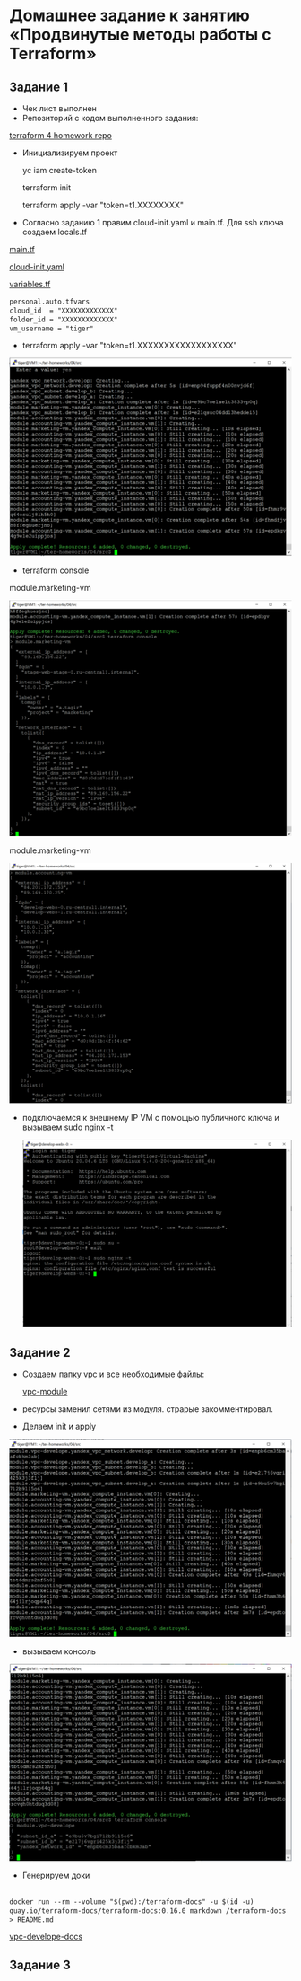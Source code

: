# Домашнее задание к занятию «Продвинутые методы работы с Terraform»

## Задание 1
* Чек лист выполнен
* Репозиторий с кодом выполненного задания:

[terraform 4 homework repo](https://github.com/A-Tagir/ter-homeworks/tree/main/04/src)

* Инициализируем проект
  
  yc iam create-token

  terraform init   

  terraform apply -var "token=t1.XXXXXXXX"

* Согласно заданию 1 правим cloud-init.yaml и main.tf. Для ssh ключа создаем locals.tf 

[main.tf](https://github.com/A-Tagir/ter-homeworks/blob/main/04/src/main.tf)

[cloud-init.yaml](https://github.com/A-Tagir/ter-homeworks/blob/main/04/src/cloud-init.yml)

[variables.tf](https://github.com/A-Tagir/ter-homeworks/blob/main/04/src/variables.tf)
```
personal.auto.tfvars
cloud_id  = "XXXXXXXXXXXXX"
folder_id = "XXXXXXXXXXXXX"
vm_username = "tiger"

```
* terraform apply -var "token=t1.XXXXXXXXXXXXXXXXXX"

![vms_created](https://github.com/A-Tagir/ter-homeworks/blob/main/04/TerrHomework4_task1_created.png)

* terraform console

module.marketing-vm

![module_marketing-vm](https://github.com/A-Tagir/ter-homeworks/blob/main/04/TerrHomework4_module_marketing-vm.png)

module.marketing-vm

![module_accounting-vm](https://github.com/A-Tagir/ter-homeworks/blob/main/04/TerrHomework4_module_accounting-vm.png)

* подключаемся к внешнему IP VM с помощью публичного ключа и вызываем sudo nginx -t
  
  ![nginx_ok](https://github.com/A-Tagir/ter-homeworks/blob/main/04/TerrHomework4_task1_nginx_ok.png)


## Задание 2

* Создаем папку vpc и все необходимые файлы:
  
  [vpc-module](https://github.com/A-Tagir/ter-homeworks/tree/main/04/src/vpc)

* ресурсы заменил сетями из модуля. страрые закомментировал.

* Делаем init и apply

![apply_ok](https://github.com/A-Tagir/ter-homeworks/blob/main/04/TerrHomework4_task2_apply_ok.png)

* вызываем консоль
  
![console_module](https://github.com/A-Tagir/ter-homeworks/blob/main/04/TerrHomework4_task2_console_module.png)

* Генерируем доки

```

docker run --rm --volume "$(pwd):/terraform-docs" -u $(id -u) quay.io/terraform-docs/terraform-docs:0.16.0 markdown /terraform-docs > README.md

```

[vpc-develope-docs](https://github.com/A-Tagir/ter-homeworks/blob/main/04/src/vpc/README.md)


## Задание 3



